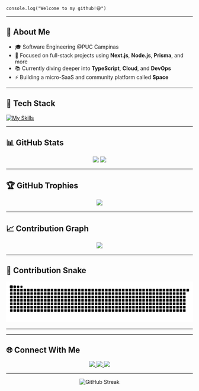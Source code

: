 <code>console.log("Welcome to my github!😆")</code>
<hr>


## 🧠 About Me

- 🎓 Software Engineering @PUC Campinas  
- 🔧 Focused on full-stack projects using **Next.js**, **Node.js**, **Prisma**, and more  
- 📚 Currently diving deeper into **TypeScript**, **Cloud**, and **DevOps**  
- ⚡ Building a micro-SaaS and community platform called **Space**  

---
## 🚀 Tech Stack

[![My Skills](https://skillicons.dev/icons?i=typescript,tailwind,postgresql,docker,mongodb,prisma,nextjs,react,vercel,nodejs)](https://skillicons.dev)

---

## 📊 GitHub Stats

<div align="center">
  <img height="170" src="https://github-readme-stats-phi-eight-26.vercel.app/api?username=thelipesousa&show_icons=true&theme=tokyonight&include_all_commits=true&count_private=true" />
  <img height="170" src="https://github-readme-stats-phi-eight-26.vercel.app/api/top-langs/?username=thelipesousa&layout=compact&langs_count=6&theme=tokyonight" />
</div>

---

## 🏆 GitHub Trophies

<p align="center">
  <img src="https://github-profile-trophy.vercel.app/?username=thelipesousa&theme=tokyonight&column=3&margin-w=15&margin-h=15" />
</p>

---


## 📈 Contribution Graph

<p align="center">
  <img src="https://github-readme-activity-graph.vercel.app/graph?username=thelipesousa&theme=tokyo-night" />
</p>

---

## 🐍 Contribution Snake

<p align="center">
  <img src="https://raw.githubusercontent.com/thelipesousa/thelipesousa/output/github-contribution-grid-snake.svg"/>
</p>

---





---

## 🌐 Connect With Me

<p align="center">
  <a href="https://www.instagram.com/thelipesousa/" target="_blank">
    <img src="https://img.shields.io/badge/-Instagram-%23E4405F?style=for-the-badge&logo=instagram&logoColor=white" />
  </a>
  <a href="mailto:contato@thelipesousa.com.br">
    <img src="https://img.shields.io/badge/-Gmail-%23333?style=for-the-badge&logo=gmail&logoColor=white" />
  </a>
  <a href="https://www.linkedin.com/in/thelipesousa/" target="_blank">
    <img src="https://img.shields.io/badge/-LinkedIn-%230077B5?style=for-the-badge&logo=linkedin&logoColor=white" />
  </a>
</p>

---

<p align="center">
  <img src="https://github-readme-streak-stats.herokuapp.com/?user=thelipesousa&theme=tokyonight&count_private=true" alt="GitHub Streak" />
</p>
